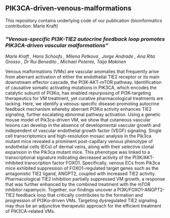 ## PIK3CA-driven-venous-malformations 

This repository contains underlying code of our publication (bioinformatics contribution: Marle Kraft)

### ***"Venous-specific PI3K-TIE2 autocrine feedback loop promotes PIK3CA-driven vascular malformations"***

*Marle Kraft , Hans Schoofs , Milena Petkova , Jorge Andrade , Ana Rita Grosso , Dr Rui Benedito , Michael Potente, Taija Makinen*

Venous malformations (VMs) are vascular anomalies that frequently arise from aberrant activation of either the endothelial TIE2 receptor or its main downstream effector cascade, the PI3K-AKT-mTOR pathway. Identification of causative somatic activating mutations in PIK3CA, which encodes the catalytic subunit of PI3Kα, has enabled repurposing of PI3K-targeting therapeutics for VM treatment, yet curative pharmacological treatments are lacking. Here, we identify a venous-specific disease-promoting autocrine feedback mechanism whereby aberrant PI3Kα activity enhances TIE2 signaling, further escalating abnormal pathway activation. Using a genetic mouse model of Pik3ca-driven VM, we show that cutaneous vascular lesions can develop in the absence of developmental vascular growth and independent of vascular endothelial growth factor (VEGF) signaling. Single cell transcriptomics and high-resolution mosaic analysis in the Pik3ca mutant mice revealed a prominent post-capillary venous phenotype of endothelial cells (ECs) of dermal veins, along with their selective clonal expansion in the Pik3ca mutant mice. This phenotype was linked to a transcriptional signature indicating decreased activity of the PI3K/AKT-inhibited transcription factor FOXO1. Specifically, venous ECs from Pik3ca mice exhibited suppression of FOXO1-regulated target genes such as the antagonistic TIE2 ligand, ANGPT2, coupled with increased TIE2 activity. Pharmacological TIE2 inhibition partially suppressed VM growth, a response that was further enhanced by the combined treatment with the mTOR inhibitor rapamycin. Together, our findings uncover a PI3K/FOXO1-ANGPT2-TIE2 feedback loop that critically contributes to the formation and progression of PI3Kα-driven VMs. Targeting dysregulated TIE2 signaling may thus be an adjunctive therapeutic approach for the efficient treatment of PIK3CA-related VMs.
